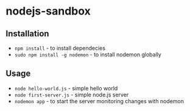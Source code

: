 # nodejs-sandbox

## Installation
* `npm install` - to install dependecies
* `sudo npm install -g nodemon` - to install nodemon globally

## Usage
* `node hello-world.js` - simple hello world
* `node first-server.js` - simple node.js server
* `nodemon app` - to start the server monitoring changes with nodemon
